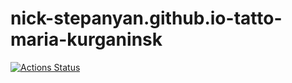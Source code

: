 # nick-stepanyan.github.io-tatto-maria-kurganinsk
[![Actions Status](https://github.com/nick-stepanyan/nick-stepanyan.github.io-tatto-maria-kurganinsk/workflows/hexlet-check/badge.svg)](https://github.com/nick-stepanyan/nick-stepanyan.github.io-tatto-maria-kurganinsk/actions)

